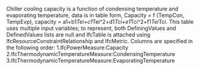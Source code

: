Chiller cooling capacity is a function of condensing temperature and evaporating temperature, data is in table form, Capacity = f (TempCon, TempEvp), capacity = a1+b1*Tei+c1*Tei\^2+d1*Tci+e1*Tci\^2+f1*Tei*Tci.
This table uses multiple input variables; to represent, both DefiningValues and DefinedValues lists are null and IfcTable is attached using IfcResourceConstraintRelationship and IfcMetric.  Columns are specified in the following order:
1.IfcPowerMeasure:Capacity
2.IfcThermodynamicTemperatureMeasure:CondensingTemperature
3.IfcThermodynamicTemperatureMeasure:EvaporatingTemperature
